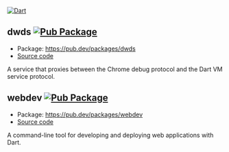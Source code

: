 [![Dart](https://github.com/dart-lang/webdev/workflows/Dart%20CI/badge.svg)](https://github.com/dart-lang/webdev/actions?query=workflow%3A%22Dart+CI%22)

## dwds [![Pub Package](https://img.shields.io/pub/v/dwds.svg)](https://pub.dev/packages/dwds)

* Package: https://pub.dev/packages/dwds
* [Source code](dwds)

A service that proxies between the Chrome debug protocol and the Dart VM service protocol.

## webdev [![Pub Package](https://img.shields.io/pub/v/webdev.svg)](https://pub.dev/packages/webdev)

* Package: https://pub.dev/packages/webdev
* [Source code](webdev)

A command-line tool for developing and deploying web applications with Dart.
